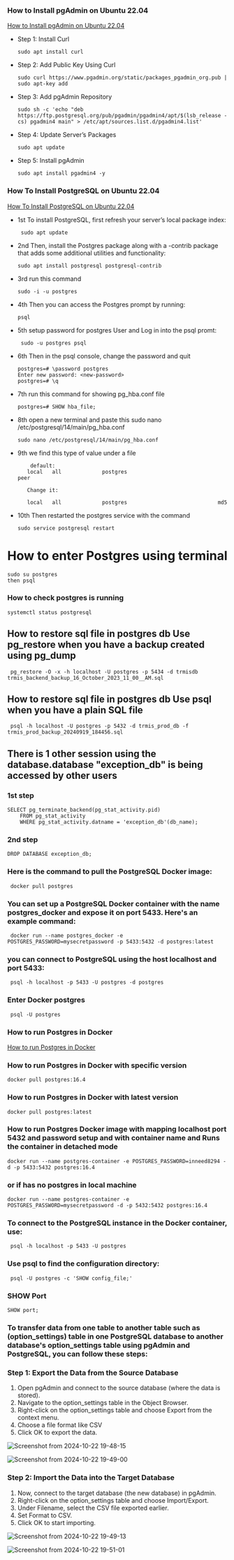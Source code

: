 ### How to Install pgAdmin on Ubuntu 22.04
 [How to Install pgAdmin on Ubuntu 22.04](https://linuxgenie.net/how-to-install-pgadmin-on-ubuntu-22-04/)

  - Step 1: Install Curl
    ```
    sudo apt install curl
    ```
  - Step 2: Add Public Key Using Curl
      ```
      sudo curl https://www.pgadmin.org/static/packages_pgadmin_org.pub | sudo apt-key add
      ```
  - Step 3: Add pgAdmin Repository
      ```
      sudo sh -c 'echo "deb https://ftp.postgresql.org/pub/pgadmin/pgadmin4/apt/$(lsb_release -cs) pgadmin4 main" > /etc/apt/sources.list.d/pgadmin4.list'
      ```
  - Step 4: Update Server’s Packages
      ```
      sudo apt update
      ```
  - Step 5: Install pgAdmin
      ```
      sudo apt install pgadmin4 -y
      ```
  


### How To Install PostgreSQL on Ubuntu 22.04
  [How To Install PostgreSQL on Ubuntu 22.04](https://www.digitalocean.com/community/tutorials/how-to-install-postgresql-on-ubuntu-22-04-quickstart)
   - 1st To install PostgreSQL, first refresh your server’s local package index:
      ```
       sudo apt update
      ```
   - 2nd Then, install the Postgres package along with a -contrib package that adds some additional utilities and functionality:
       ```
       sudo apt install postgresql postgresql-contrib
       ```
   - 3rd run this command
      ```
      sudo -i -u postgres
      ```
   - 4th Then you can access the Postgres prompt by running:
      ```
      psql
      ```
  - 5th setup password for postgres User and Log in into the psql promt:
      ```
       sudo -u postgres psql
      ```
  - 6th Then in the psql console, change the password and quit
      ```
      postgres=# \password postgres
      Enter new password: <new-password>
      postgres=# \q
      ```
  - 7th run this command for showing pg_hba.conf file
      ```
      postgres=# SHOW hba_file;
      ```
  - 8th open a new terminal and paste this sudo nano /etc/postgresql/14/main/pg_hba.conf
      ```
      sudo nano /etc/postgresql/14/main/pg_hba.conf
      ```
  - 9th we find this type of value under a file
      ```
          default:
         local   all             postgres                             peer
      
         Change it: 
      
         local   all             postgres                             md5
      ```
  - 10th Then restarted the postgres service with the command
      ```
      sudo service postgresql restart
      ```
    
# How to enter Postgres using terminal
```
sudo su postgres
then psql
```

### How to check postgres is running
```
systemctl status postgresql
```

## How to restore sql file in postgres db Use pg_restore when you have a backup created using pg_dump
 ```
  pg_restore -O -x -h localhost -U postgres -p 5434 -d trmisdb trmis_backend_backup_16_October_2023_11_00__AM.sql
 ```

## How to restore sql file in postgres db Use psql when you have a plain SQL file
 ```
  psql -h localhost -U postgres -p 5432 -d trmis_prod_db -f trmis_prod_backup_20240919_184456.sql
 ```

## There is 1 other session using the database.database "exception_db" is being accessed by other users
### 1st step
```
SELECT pg_terminate_backend(pg_stat_activity.pid)
    FROM pg_stat_activity
    WHERE pg_stat_activity.datname = 'exception_db'(db_name);
```
### 2nd step
```
DROP DATABASE exception_db;
```
### Here is the command to pull the PostgreSQL Docker image:
 ```
  docker pull postgres
 ```
### You can set up a PostgreSQL Docker container with the name postgres_docker and expose it on port 5433. Here's an example command:
```
 docker run --name postgres_docker -e POSTGRES_PASSWORD=mysecretpassword -p 5433:5432 -d postgres:latest
```
### you can connect to PostgreSQL using the host localhost and port 5433:
```
 psql -h localhost -p 5433 -U postgres -d postgres
```
### Enter Docker postgres
```
 psql -U postgres
```

### How to run Postgres in Docker
  [How to run Postgres in Docker](https://www.docker.com/blog/how-to-use-the-postgres-docker-official-image/)
  
### How to run Postgres in Docker with specific version
 ```
 docker pull postgres:16.4
 ```
### How to run Postgres in Docker with latest version
 ```
 docker pull postgres:latest
 ```

### How to run Postgres Docker image with mapping localhost port 5432 and password setup and with container name and Runs the container in detached mode 
 ```
 docker run --name postgres-container -e POSTGRES_PASSWORD=inneed8294 -d -p 5433:5432 postgres:16.4
 ```
### or if has no postgres in local machine
 ```
 docker run --name postgres-container -e POSTGRES_PASSWORD=mysecretpassword -d -p 5432:5432 postgres:16.4
 ```
### To connect to the PostgreSQL instance in the Docker container, use:
 ```
  psql -h localhost -p 5433 -U postgres
 ```
### Use psql to find the configuration directory:
  ```
   psql -U postgres -c 'SHOW config_file;'  
  ```
### SHOW Port
 ```
 SHOW port;
 ```

### To transfer data from one table to another table such as (option_settings) table in one PostgreSQL database to another database's option_settings table using pgAdmin and PostgreSQL, you can follow these steps:

### Step 1: Export the Data from the Source Database
  1. Open pgAdmin and connect to the source database (where the data is stored).
  2. Navigate to the option_settings table in the Object Browser.
  3. Right-click on the option_settings table and choose Export from the context menu.
  4. Choose a file format like CSV
  5. Click OK to export the data.

![Screenshot from 2024-10-22 19-48-15](https://github.com/user-attachments/assets/084be612-024a-41cb-9fc0-4000b5867f34)


![Screenshot from 2024-10-22 19-49-00](https://github.com/user-attachments/assets/6691e6b9-1831-4ddb-8895-bac9abd146ae)

### Step 2: Import the Data into the Target Database
  1. Now, connect to the target database (the new database) in pgAdmin.
  2. Right-click on the option_settings table and choose Import/Export.
  3. Under Filename, select the CSV file exported earlier.
  4. Set Format to CSV.
  5. Click OK to start importing. 

![Screenshot from 2024-10-22 19-49-13](https://github.com/user-attachments/assets/ee0e5756-a2b5-4538-926a-7e1fc52dffa2)

![Screenshot from 2024-10-22 19-51-01](https://github.com/user-attachments/assets/f7213735-0eb8-4e26-ac87-485b7154b2f9)



